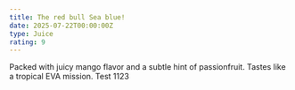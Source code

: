 ```yaml
---
title: The red bull Sea blue!
date: 2025-07-22T00:00:00Z
type: Juice
rating: 9
---
```

Packed with juicy mango flavor and a subtle hint of passionfruit. Tastes like a tropical EVA mission. Test 1123